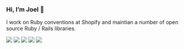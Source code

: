 ### Hi, I’m Joel 👋

I work on Ruby conventions at Shopify and maintian a number of open source Ruby / Rails libraries.

[![](https://img.shields.io/badge/Substack-FF6719?style=for-the-badge&logo=substack&logoColor=white)](https://theabstraction.space)
[![](https://img.shields.io/badge/Twitter-1DA1F2?style=for-the-badge&logo=twitter&logoColor=white)](https://twitter.com/joeldrapper)
[![](https://img.shields.io/badge/Instagram-E4405F?style=for-the-badge&logo=instagram&logoColor=white)](https://instagram.com/joel.drapper)
[![](https://img.shields.io/badge/LinkedIn-0077B5?style=for-the-badge&logo=linkedin&logoColor=white)](https://www.linkedin.com/in/joel-drapper-a0386a108/)
[![](https://img.shields.io/badge/Email-30B980?style=for-the-badge&logo=Minutemailer&logoColor=white)](mailto:joel@drapper.me)
